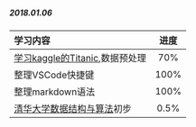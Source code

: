 
##### 2018.01.06  

| 学习内容      |    进度 |
| :-------- | :--------:|
|[学习kaggle的Titanic](http://blog.csdn.net/han_xiaoyang/article/details/49797143),数据预处理|70%
|整理VSCode快捷键|100%
|整理markdown语法|100%
|[清华大学数据结构与算法](https://www.bilibili.com/video/av9961746/?from=search&seid=16246929639616666931#page=12)初步 |0.5%

